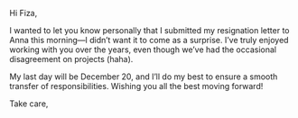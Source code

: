 Hi Fiza,

I wanted to let you know personally that I submitted my resignation letter to Anna this morning—I didn’t want it to come as a surprise. I’ve truly enjoyed working with you over the years, even though we’ve had the occasional disagreement on projects (haha).

My last day will be December 20, and I’ll do my best to ensure a smooth transfer of responsibilities. Wishing you all the best moving forward!

Take care,
